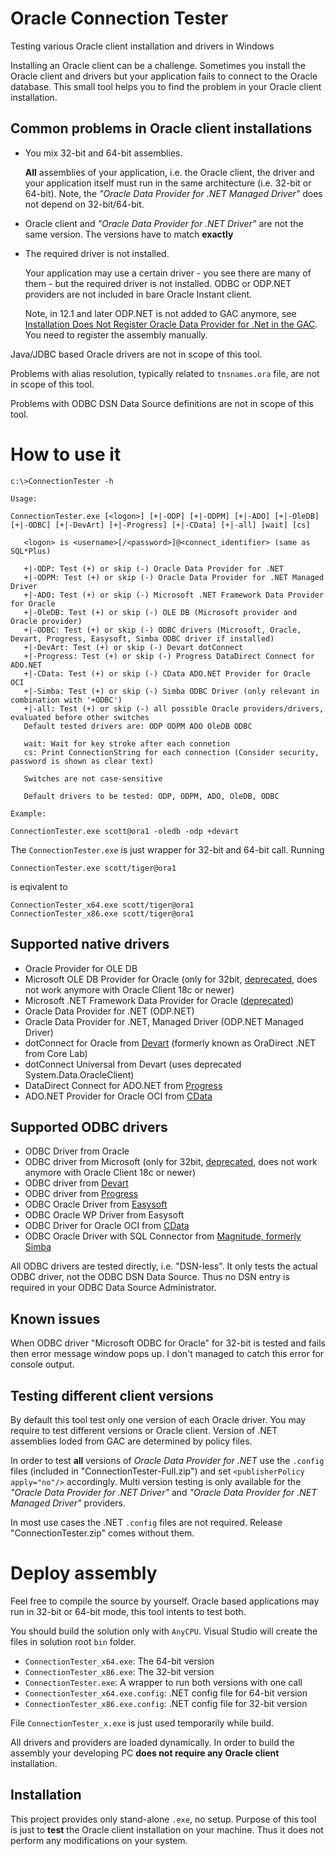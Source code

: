 # Oracle Connection Tester
Testing various Oracle client installation and drivers in Windows

Installing an Oracle client can be a challenge. Sometimes you install the Oracle client and drivers but your application fails to connect to the Oracle database. This small tool helps you to find the problem in your Oracle client installation. 

## Common problems in Oracle client installations

- You mix 32-bit and 64-bit assemblies. 
   
   **All** assemblies of your application, i.e. the Oracle client, the driver and your application itself must run in the same architecture (i.e. 32-bit or 64-bit). 
   Note, the *"Oracle Data Provider for .NET Managed Driver"* does not depend on 32-bit/64-bit.
- Oracle client and *"Oracle Data Provider for .NET Driver"* are not the same version. The versions have to match **exactly**
- The required driver is not installed. 

   Your application may use a certain driver - you see there are many of them - but the required driver is not installed. ODBC or ODP.NET providers are not included in bare Oracle Instant client. 

   Note, in 12.1 and later ODP.NET is not added to GAC anymore, see [Installation Does Not Register Oracle Data Provider for .Net in the GAC](https://support.oracle.com/knowledge/Oracle%20Database%20Products/2272241_1.html). You need to register the assembly manually.


Java/JDBC based Oracle drivers are not in scope of this tool. 

Problems with alias resolution, typically related to `tnsnames.ora` file, are not in scope of this tool. 

Problems with ODBC DSN Data Source definitions are not in scope of this tool. 


# How to use it

```
c:\>ConnectionTester -h

Usage:

ConnectionTester.exe [<logon>] [+|-ODP] [+|-ODPM] [+|-ADO] [+|-OleDB] [+|-ODBC] [+|-DevArt] [+|-Progress] [+|-CData] [+|-all] [wait] [cs]

   <logon> is <username>[/<password>]@<connect_identifier> (same as SQL*Plus)

   +|-ODP: Test (+) or skip (-) Oracle Data Provider for .NET
   +|-ODPM: Test (+) or skip (-) Oracle Data Provider for .NET Managed Driver
   +|-ADO: Test (+) or skip (-) Microsoft .NET Framework Data Provider for Oracle
   +|-OleDB: Test (+) or skip (-) OLE DB (Microsoft provider and Oracle provider)
   +|-ODBC: Test (+) or skip (-) ODBC drivers (Microsoft, Oracle, Devart, Progress, Easysoft, Simba ODBC driver if installed)
   +|-DevArt: Test (+) or skip (-) Devart dotConnect
   +|-Progress: Test (+) or skip (-) Progress DataDirect Connect for ADO.NET
   +|-CData: Test (+) or skip (-) CData ADO.NET Provider for Oracle OCI
   +|-Simba: Test (+) or skip (-) Simba ODBC Driver (only relevant in combination with '+ODBC')
   +|-all: Test (+) or skip (-) all possible Oracle providers/drivers, evaluated before other switches
   Default tested drivers are: ODP ODPM ADO OleDB ODBC

   wait: Wait for key stroke after each connetion
   cs: Print ConnectionString for each connection (Consider security, password is shown as clear text)

   Switches are not case-sensitive
   
   Default drivers to be tested: ODP, ODPM, ADO, OleDB, ODBC

Example:

ConnectionTester.exe scott@ora1 -oledb -odp +devart
```

The `ConnectionTester.exe` is just wrapper for 32-bit and 64-bit call. Running
```
ConnectionTester.exe scott/tiger@ora1
```
is eqivalent to 
```
ConnectionTester_x64.exe scott/tiger@ora1
ConnectionTester_x86.exe scott/tiger@ora1
```

## Supported native drivers

- Oracle Provider for OLE DB
- Microsoft OLE DB Provider for Oracle (only for 32bit, [deprecated](https://msdn.microsoft.com/en-us/library/ms675851%28v=vs.85%29.aspx), does not work anymore with Oracle Client 18c or newer)
- Microsoft .NET Framework Data Provider for Oracle ([deprecated](https://docs.microsoft.com/de-de/archive/blogs/adonet/system-data-oracleclient-update))
- Oracle Data Provider for .NET (ODP.NET)
- Oracle Data Provider for .NET, Managed Driver (ODP.NET Managed Driver)
- dotConnect for Oracle from [Devart](https://www.devart.com/dotconnect/oracle/) (formerly known as OraDirect .NET from Core Lab)
- dotConnect Universal from Devart (uses deprecated System.Data.OracleClient)
- DataDirect Connect for ADO.NET from [Progress](https://www.progress.com/connectors/oracle-database)
- ADO.NET Provider for Oracle OCI from [CData](https://www.cdata.com/drivers/oracledb/)


## Supported ODBC drivers

- ODBC Driver from Oracle
- ODBC driver from Microsoft (only for 32bit, [deprecated](https://msdn.microsoft.com/en-us/library/ms713590%28v=vs.85%29.aspx), does not work anymore with Oracle Client 18c or newer)
- ODBC driver from [Devart](https://www.devart.com/odbc/oracle/)
- ODBC driver from [Progress](https://www.progress.com/odbc/oracle-database)
- ODBC Oracle Driver from [Easysoft](https://www.easysoft.com/products/data_access/odbc_oracle_driver/index.html)
- ODBC Oracle WP Driver from Easysoft
- ODBC Driver for Oracle OCI from [CData](https://www.cdata.com/drivers/oracledb/odbc/)
- ODBC Oracle Driver with SQL Connector from [Magnitude, formerly Simba](https://www.magnitude.com/drivers/oracle-odbc-jdbc)

All ODBC drivers are tested directly, i.e. "DSN-less". It only tests the actual ODBC driver, not the ODBC DSN Data Source. Thus no DSN entry is required in your ODBC Data Source Administrator.

## Known issues

When ODBC driver "Microsoft ODBC for Oracle" for 32-bit is tested and fails then error message window pops up. I don't managed to catch this error for console output.

## Testing different client versions

By default this tool test only one version of each Oracle driver. You may require to test different versions or Oracle client. Version of .NET assemblies loded from GAC are determined by policy files. 

In order to test **all** versions of *Oracle Data Provider for .NET* use the `.config` files (included in "ConnectionTester-Full.zip") and set `<publisherPolicy apply="no"/>` accordingly. Multi version testing is only available for the *"Oracle Data Provider for .NET Driver"* and *"Oracle Data Provider for .NET Managed Driver"* providers.

In most use cases the .NET `.config` files are not required. Release "ConnectionTester.zip" comes without them.



# Deploy assembly

Feel free to compile the source by yourself. Oracle based applications may run in 32-bit or 64-bit mode, this tool intents to test both.

You should build the solution only with `AnyCPU`. Visual Studio will create the files in solution root `bin` folder. 

- `ConnectionTester_x64.exe`: The 64-bit version
- `ConnectionTester_x86.exe`: The 32-bit version
- `ConnectionTester.exe`: A wrapper to run both versions with one call
- `ConnectionTester_x64.exe.config`: .NET config file for 64-bit version
- `ConnectionTester_x86.exe.config`: .NET config file for 32-bit version


File `ConnectionTester_x.exe` is just used temporarily while build.

All drivers and providers are loaded dynamically. In order to build the assembly your developing PC **does not require any Oracle client** installation. 

## Installation

This project provides only stand-alone `.exe`, no setup.
Purpose of this tool is just to **test** the Oracle client installation on your machine. Thus it does not perform any modifications on your system.









